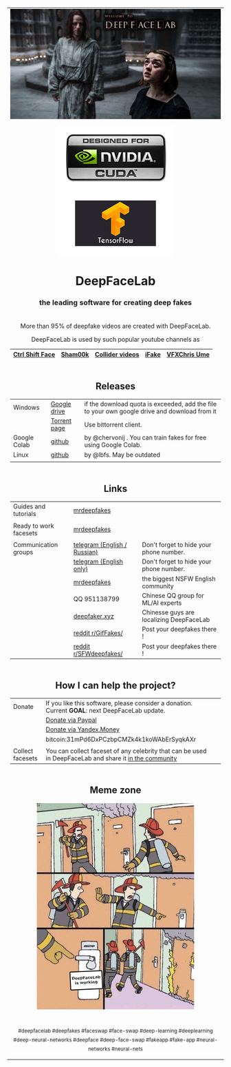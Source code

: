 ﻿<table align="center"><tr><td align="center" width="9999">
<img src="doc/DFL_welcome.jpg" align="center">
<p align="center"><img src="doc/logo_cuda.png"><img src="doc/logo_tensorflow.png"></p>
  
# DeepFaceLab  
### the leading software for creating deep fakes

</td></tr>
<tr><td align="center" width="9999">

More than 95% of deepfake videos are created with DeepFaceLab.

DeepFaceLab is used by such popular youtube channels as

|[Ctrl Shift Face](https://www.youtube.com/channel/UCKpH0CKltc73e4wh0_pgL3g)|[Sham00k](https://www.youtube.com/channel/UCZXbWcv7fSZFTAZV4beckyw/videos)|[Collider videos](https://www.youtube.com/watch?v=A91P2qtPT54&list=PLayt6616lBclvOprvrC8qKGCO-mAhPRux)|[iFake](https://www.youtube.com/channel/UCC0lK2Zo2BMXX-k1Ks0r7dg/videos)|[VFXChris Ume](https://www.youtube.com/channel/UCGf4OlX_aTt8DlrgiH3jN3g/videos)|
|---|---|---|---|---|

</td></tr>


<tr><td align="center" width="9999">

## Releases


||||
|---|---|---|
|Windows|[Google drive](https://drive.google.com/open?id=1BCFK_L7lPNwMbEQ_kFPqPpDdFEOd_Dci)|if the download quota is exceeded, add the file to your own google drive and download from it|
||[Torrent page](https://rutracker.org/forum/viewtopic.php?t=5558863)|Use bittorrent client.| 
|Google Colab|[github](https://github.com/chervonij/DFL-Colab)|by @chervonij . You can train fakes for free using Google Colab.|
|Linux|[github](https://github.com/lbfs/DeepFaceLab_Linux)|by @lbfs. May be outdated|
||||

</td></tr>

<tr><td align="center" width="9999">

## Links


||||
|---|---|---|
|Guides and tutorials|[mrdeepfakes](https://mrdeepfakes.com/forums/forum-guides-and-tutorials)||
||||
|Ready to work facesets|[mrdeepfakes](https://mrdeepfakes.com/forums/forum-celebrity-facesets)||
||||
|Communication groups|[telegram (English / Russian)](https://t.me/DeepFaceLab_official)|Don't forget to hide your phone number.|
||[telegram (English only)](https://t.me/DeepFaceLab_official_en)|Don't forget to hide your phone number.|
||[mrdeepfakes](https://mrdeepfakes.com/forums/)|the biggest NSFW English community|
||QQ 951138799| Chinese QQ group for ML/AI experts||
||[deepfaker.xyz](https://www.deepfaker.xyz)|Chinesse guys are localizing DeepFaceLab|
||[reddit r/GifFakes/](https://www.reddit.com/r/GifFakes/new/)|Post your deepfakes there !|
||[reddit r/SFWdeepfakes/](https://www.reddit.com/r/SFWdeepfakes/new/)|Post your deepfakes there !|

</td></tr>

<tr><td align="center" width="9999">
  
## How I can help the project?

||||
|---|---|---|
|Donate|If you like this software, please consider a donation. Current **GOAL**: next DeepFaceLab update.||
||[Donate via Paypal](https://www.paypal.com/cgi-bin/webscr?cmd=_donations&business=lepersorium@gmail.com&lc=US&no_note=0&item_name=Support+DeepFaceLab&cn=&curency_code=USD&bn=PP-DonationsBF:btn_donateCC_LG.gif:NonHosted)
||[Donate via Yandex.Money](https://money.yandex.ru/to/41001142318065)||
||bitcoin:31mPd6DxPCzbpCMZk4k1koWAbErSyqkAXr||
||||
|Collect facesets|You can collect faceset of any celebrity that can be used in DeepFaceLab and share it [in the community](https://mrdeepfakes.com/forums/forum-celebrity-facesets)|
</td></tr>

<tr><td align="center" width="9999">
  
## Meme zone
<p align="center"><img src="doc/DeepFaceLab is working.png"></p>

</td></tr>
<tr><td align="center" width="9999">

<sub>#deepfacelab #deepfakes #faceswap #face-swap #deep-learning #deeplearning #deep-neural-networks #deepface #deep-face-swap #fakeapp #fake-app #neural-networks #neural-nets</sub>

</td></tr>
</table>
